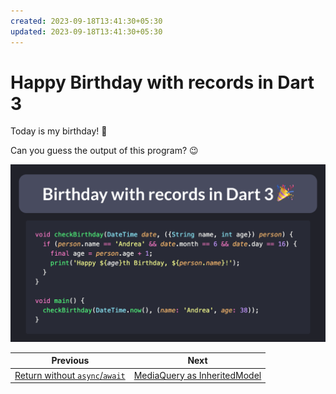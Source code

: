 ```yaml
---
created: 2023-09-18T13:41:30+05:30
updated: 2023-09-18T13:41:30+05:30
---
```

# Happy Birthday with records in Dart 3

Today is my birthday! 🎉

Can you guess the output of this program? 😉

![](107.png)

 

| Previous | Next |
| -------- | ---- |
| [Return without `async`/`await`](../0106-return-no-await/index.md) | [MediaQuery as InheritedModel](../0108-media-query-inherited-model/index.md) |
